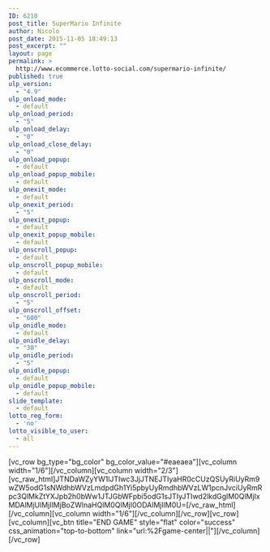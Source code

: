 ```yaml
---
ID: 6210
post_title: SuperMario Infinite
author: Nicolo
post_date: 2015-11-05 18:49:13
post_excerpt: ""
layout: page
permalink: >
  http://www.ecommerce.lotto-social.com/supermario-infinite/
published: true
ulp_version:
  - "4.9"
ulp_onload_mode:
  - default
ulp_onload_period:
  - "5"
ulp_onload_delay:
  - "0"
ulp_onload_close_delay:
  - "0"
ulp_onload_popup:
  - default
ulp_onload_popup_mobile:
  - default
ulp_onexit_mode:
  - default
ulp_onexit_period:
  - "5"
ulp_onexit_popup:
  - default
ulp_onexit_popup_mobile:
  - default
ulp_onscroll_popup:
  - default
ulp_onscroll_popup_mobile:
  - default
ulp_onscroll_mode:
  - default
ulp_onscroll_period:
  - "5"
ulp_onscroll_offset:
  - "600"
ulp_onidle_mode:
  - default
ulp_onidle_delay:
  - "30"
ulp_onidle_period:
  - "5"
ulp_onidle_popup:
  - default
ulp_onidle_popup_mobile:
  - default
slide_template:
  - default
lotto_reg_form:
  - 'no'
lotto_visible_to_user:
  - all
---
```

[vc_row bg_type="bg_color" bg_color_value="#eaeaea"][vc_column width="1/6"][/vc_column][vc_column width="2/3"][vc_raw_html]JTNDaWZyYW1lJTIwc3JjJTNEJTIyaHR0cCUzQSUyRiUyRm9wZW5odG1sNWdhbWVzLmdpdGh1Yi5pbyUyRmdhbWVzLW1pcnJvciUyRmRpc3QlMkZtYXJpb2h0bWw1JTJGbWFpbi5odG1sJTIyJTIwd2lkdGglM0QlMjIxMDAlMjUlMjIlMjBoZWlnaHQlM0QlMjI0ODAlMjIlM0U=[/vc_raw_html][/vc_column][vc_column width="1/6"][/vc_column][/vc_row][vc_row][vc_column][vc_btn title="END GAME" style="flat" color="success" css_animation="top-to-bottom" link="url:%2Fgame-center||"][/vc_column][/vc_row]